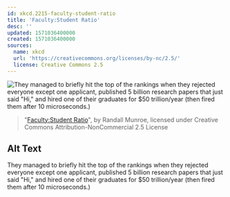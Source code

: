 ```yaml
---
id: xkcd.2215-faculty-student-ratio
title: 'Faculty:Student Ratio'
desc: ''
updated: 1571036400000
created: 1571036400000
sources:
  name: xkcd
  url: 'https://creativecommons.org/licenses/by-nc/2.5/'
  license: Creative Commons 2.5
---
```

![They managed to briefly hit the top of the rankings when they rejected everyone except one applicant, published 5 billion research papers that just said "Hi," and hired one of their graduates for $50 trillion/year (then fired them after 10 microseconds.)](https://imgs.xkcd.com/comics/faculty_student_ratio.png)
> "[Faculty:Student Ratio](https://xkcd.com/2215/)", by Randall Munroe, licensed under Creative Commons Attribution-NonCommercial 2.5 License

## Alt Text
They managed to briefly hit the top of the rankings when they rejected everyone except one applicant, published 5 billion research papers that just said "Hi," and hired one of their graduates for $50 trillion/year (then fired them after 10 microseconds.)
